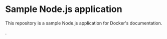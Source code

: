 # Sample Node.js application

This repository is a sample Node.js application for Docker's documentation.

.
